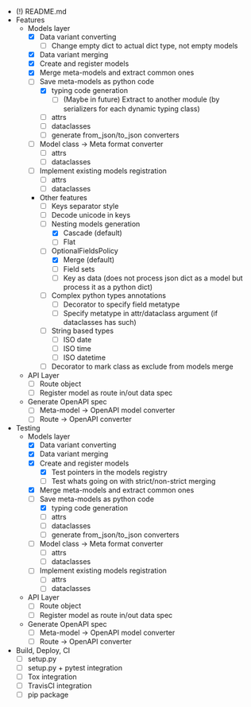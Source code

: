 - (!) README.md
- Features
    - Models layer
        - [X] Data variant converting
            - [ ] Change empty dict to actual dict type, not empty models
        - [X] Data variant merging
        - [X] Create and register models
        - [X] Merge meta-models and extract common ones
        - [ ] Save meta-models as python code
            - [X] typing code generation
                - [ ] (Maybe in future) Extract to another module (by serializers for each dynamic typing class)
            - [ ] attrs
            - [ ] dataclasses
            - [ ] generate from_json/to_json converters
        - [ ] Model class -> Meta format converter
            - [ ] attrs
            - [ ] dataclasses
        - [ ] Implement existing models registration
            - [ ] attrs
            - [ ] dataclasses
        - Other features
            - [ ] Keys separator style
            - [ ] Decode unicode in keys
            - [ ] Nesting models generation
                - [X] Cascade (default)
                - [ ] Flat
            - [ ] OptionalFieldsPolicy
                - [X] Merge (default)
                - [ ] Field sets
                - [ ] Key as data (does not process json dict as a model but process it as a python dict)
            - [ ] Complex python types annotations
                - [ ] Decorator to specify field metatype
                - [ ] Specify metatype in attr/dataclass argument (if dataclasses has such)
            - [ ] String based types
                - [ ] ISO date
                - [ ] ISO time
                - [ ] ISO datetime
            - [ ] Decorator to mark class as exclude from models merge
    - API Layer
        - [ ] Route object
        - [ ] Register model as route in/out data spec
    - Generate OpenAPI spec
        - [ ] Meta-model -> OpenAPI model converter
        - [ ] Route -> OpenAPI converter
        
- Testing
    - Models layer
        - [X] Data variant converting
        - [X] Data variant merging
        - [X] Create and register models
            - [X] Test pointers in the models registry
            - [ ] Test whats going on with strict/non-strict merging
        - [X] Merge meta-models and extract common ones
        - [ ] Save meta-models as python code
            - [X] typing code generation
            - [ ] attrs
            - [ ] dataclasses
            - [ ] generate from_json/to_json converters
        - [ ] Model class -> Meta format converter
            - [ ] attrs
            - [ ] dataclasses
        - [ ] Implement existing models registration
            - [ ] attrs
            - [ ] dataclasses
    - API Layer
        - [ ] Route object
        - [ ] Register model as route in/out data spec
    - Generate OpenAPI spec
        - [ ] Meta-model -> OpenAPI model converter
        - [ ] Route -> OpenAPI converter
            
- Build, Deploy, CI
    - [ ] setup.py
    - [ ] setup.py + pytest integration
    - [ ] Tox integration
    - [ ] TravisCI integration
    - [ ] pip package
